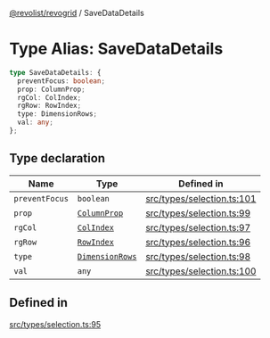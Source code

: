 [@revolist/revogrid](README.md) / SaveDataDetails

# Type Alias: SaveDataDetails

```ts
type SaveDataDetails: {
  preventFocus: boolean;
  prop: ColumnProp;
  rgCol: ColIndex;
  rgRow: RowIndex;
  type: DimensionRows;
  val: any;
};
```

## Type declaration

| Name | Type | Defined in |
| ------ | ------ | ------ |
| `preventFocus` | `boolean` | [src/types/selection.ts:101](https://github.com/revolist/revogrid/blob/33fdf87718e4421a1302a23338379f45f99055c0/src/types/selection.ts#L101) |
| `prop` | [`ColumnProp`](TypeAlias.ColumnProp.md) | [src/types/selection.ts:99](https://github.com/revolist/revogrid/blob/33fdf87718e4421a1302a23338379f45f99055c0/src/types/selection.ts#L99) |
| `rgCol` | [`ColIndex`](TypeAlias.ColIndex.md) | [src/types/selection.ts:97](https://github.com/revolist/revogrid/blob/33fdf87718e4421a1302a23338379f45f99055c0/src/types/selection.ts#L97) |
| `rgRow` | [`RowIndex`](TypeAlias.RowIndex.md) | [src/types/selection.ts:96](https://github.com/revolist/revogrid/blob/33fdf87718e4421a1302a23338379f45f99055c0/src/types/selection.ts#L96) |
| `type` | [`DimensionRows`](TypeAlias.DimensionRows.md) | [src/types/selection.ts:98](https://github.com/revolist/revogrid/blob/33fdf87718e4421a1302a23338379f45f99055c0/src/types/selection.ts#L98) |
| `val` | `any` | [src/types/selection.ts:100](https://github.com/revolist/revogrid/blob/33fdf87718e4421a1302a23338379f45f99055c0/src/types/selection.ts#L100) |

## Defined in

[src/types/selection.ts:95](https://github.com/revolist/revogrid/blob/33fdf87718e4421a1302a23338379f45f99055c0/src/types/selection.ts#L95)
